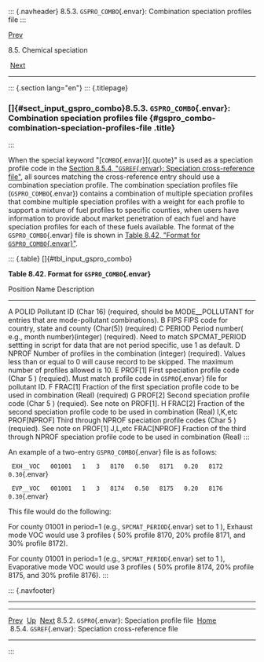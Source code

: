 ::: {.navheader}
8.5.3. `GSPRO_COMBO`{.envar}: Combination speciation profiles file
:::

[Prev](ch08s05s02.html) 

8.5. Chemical speciation

 [Next](ch08s05s04.html)

------------------------------------------------------------------------

::: {.section lang="en"}
::: {.titlepage}
<div>

<div>

### []{#sect_input_gspro_combo}8.5.3. `GSPRO_COMBO`{.envar}: Combination speciation profiles file {#gspro_combo-combination-speciation-profiles-file .title}

</div>

</div>
:::

When the special keyword "[`COMBO`{.envar}]{.quote}" is used as a
speciation profile code in the [Section 8.5.4, "`GSREF`{.envar}:
Speciation cross-reference
file"](ch08s05s04.html "8.5.4. GSREF: Speciation cross-reference file"),
all sources matching the cross-reference entry should use a combination
speciation profile. The combination speciation profiles file
(`GSPRO_COMBO`{.envar}) contains a combination of multiple speciation
profiles that combine multiple speciation profiles with a weight for
each profile to support a mixture of fuel profiles to specific counties,
when users have information to provide about market penetration of each
fuel and have speciation profiles for each of these fuels available. The
format of the `GSPRO_COMBO`{.envar} file is shown in [Table 8.42,
"Format for
`GSPRO_COMBO`{.envar}"](ch08s05s03.html#tbl_input_gspro_combo "Table 8.42. Format for GSPRO_COMBO").

::: {.table}
[]{#tbl_input_gspro_combo}

**Table 8.42. Format for `GSPRO_COMBO`{.envar}**

  Position   Name            Description
  ---------- --------------- ---------------------------------------------------------------------------------------------------------------------------------------------------------------------------
  A          POLID           Pollutant ID (Char 16) (required, should be MODE\_\_POLLUTANT for entries that are mode-pollutant combinations).
  B          FIPS            FIPS code for country, state and county (Char(5)) (required)
  C          PERIOD          Period number( e.g., month number)(integer) (required). Need to match SPCMAT\_PERIOD settting in script for data that are not period specific, use 1 as default.
  D          NPROF           Number of profiles in the combination (integer) (required). Values less than or equal to 0 will cause record to be skipped. The maximum number of profiles allowed is 10.
  E          PROF\[1\]       First speciation profile code (Char 5 ) (requied). Must match profile code in `GSPRO`{.envar} file for pollutant ID.
  F          FRAC\[1\]       Fraction of the first speciation profile code to be used in combination (Real) (required)
  G          PROF\[2\]       Second speciation profile code (Char 5 ) (requied). See note on PROF\[1\].
  H          FRAC\[2\]       Fraction of the second speciation profile code to be used in combination (Real)
  I,K,etc    PROF\[NPROF\]   Third through NPROF speciation profile codes (Char 5 ) (requied). See note on PROF\[1\]
  J,L,etc    FRAC\[NPROF\]   Fraction of the third through NPROF speciation profile code to be used in combination (Real)
:::

An example of a two-entry `GSPRO_COMBO`{.envar} file is as follows:

` EXH__VOC   001001   1   3   8170   0.50   8171   0.20   8172   0.30`{.envar}

` EVP__VOC   001001   1   3   8174   0.50   8175   0.20   8176   0.30`{.envar}

This file would do the following:

For county 01001 in period=1 (e.g., `SPCMAT_PERIOD`{.envar} set to 1 ),
Exhaust mode VOC would use 3 profiles ( 50% profile 8170, 20% profile
8171, and 30% profile 8172).

For county 01001 in period=1 (e.g., `SPCMAT_PERIOD`{.envar} set to 1 ),
Evaporative mode VOC would use 3 profiles ( 50% profile 8174, 20%
profile 8175, and 30% profile 8176).
:::

::: {.navfooter}

------------------------------------------------------------------------

  -------------------------------------------------- -------------------- ----------------------------------------------------------
  [Prev](ch08s05s02.html)                             [Up](ch08s05.html)                                     [Next](ch08s05s04.html)
  8.5.2. `GSPRO`{.envar}: Speciation profile file     [Home](index.html)     8.5.4. `GSREF`{.envar}: Speciation cross-reference file
  -------------------------------------------------- -------------------- ----------------------------------------------------------
:::
